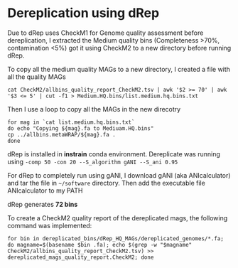 # Dereplication using dRep
Due to dRep uses CheckM1 for Genome quality assessment before dereplication, I extracted the Medium quality bins (Completeness >70%, contamination <5%) got it using CheckM2 to a new directory before running dRep.

To copy all the medium quality MAGs to a new directory, I created a file with all the quality MAGs
```
cat CheckM2/allbins_quality_report_CheckM2.tsv | awk '$2 >= 70' | awk '$3 <= 5' | cut -f1 > Medium.HQ.bins/list.medium.hq.bins.txt
```

Then I use a loop to copy all the MAGs in the new direcotry
```
for mag in `cat list.medium.hq.bins.txt`
do echo "Copying ${mag}.fa to Mediuam.HQ.bins"
cp ../allbins.metaWRAP/${mag}.fa .
done

```

dRep is installed in **instrain** conda environment. Dereplicate was running using ```-comp 50 -con 20 --S_algorithm gANI --S_ani 0.95```

For dRep to completely run using gANI, I download gANI (aka ANIcalculator) and tar the file in ```~/software``` directory. Then add the executable file ANIcalculator to my PATH

dRep generates **72 bins**

To create a CheckM2 quality report of the dereplicated mags, the following command was implemented:
```
for bin in dereplicated_bins/dRep_HQ_MAGs/dereplicated_genomes/*.fa; do magname=$(basename $bin .fa); echo $(grep -w "$magname" CheckM2/allbins_quality_report_CheckM2.tsv) >> dereplicated_mags_quality_report.CheckM2; done
```













